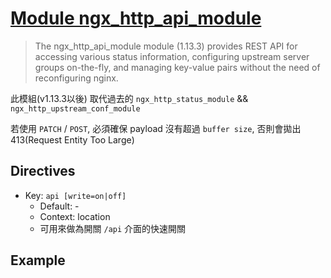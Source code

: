 # [Module ngx_http_api_module](https://nginx.org/en/docs/http/ngx_http_api_module.html)

> The ngx_http_api_module module (1.13.3) provides REST API for accessing various status information, configuring upstream server groups on-the-fly, and managing key-value pairs without the need of reconfiguring nginx.

此模組(v1.13.3以後) 取代過去的 `ngx_http_status_module` && `ngx_http_upstream_conf_module`

若使用 `PATCH` / `POST`, 必須確保 payload 沒有超過 `buffer size`, 否則會拋出 413(Request Entity Too Large)


## Directives

- Key: `api [write=on|off]`
    - Default: -
    - Context: location
    - 可用來做為開關 `/api` 介面的快速開關


## Example

```bash

```